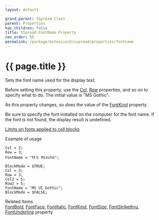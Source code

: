 ```yaml
---
layout: default

grand_parent: SSpread Class
parent: Properties
has_children: false
title: SSpread.FontName Property
nav_order: 55
permalink: /package/extension5/sspread/properties/fontname
---
```

# {{ page.title }}

Sets the font name used for the display text.

Before setting this property, use the <a href="/package/extension5/sspread/properties/col">Col</a>, <a href="/package/extension5/sspread/properties/row">Row</a> properties, and so on to specify what to do. The initial value is "MS Gothic".

As this property changes, so does the value of the <a href="/package/extension5/sspread/properties/fontkind">FontKind</a> property.

Be sure to specify the font installed on the computer for the font name. If the font is not found, the display result is undefined.


<a href="/package/extension5/sspread/#limits-on-fonts-applied-to-cell-blocks-">Limits on fonts applied to cell blocks</a>


Example of usage<br>
```
Col = 2;
Row = 3;
FontName = "ＭＳ Mincho";
 
BlockMode = $TRUE;
Col = 3;
Row = 3;
Col2 = 5;
Row2 = 5;
FontName = "MS UI Gothic";
BlockMode = $FALSE;
```

Related Items<br>
<a href="/package/extension5/sspread/properties/fontbold">FontBold</a>, <a href="/package/extension5/sspread/properties/fontface">FontFace</a>, <a href="/package/extension5/sspread/properties/fontkitalic">FontItalic</a>, <a href="/package/extension5/sspread/properties/fontkind">FontKind</a>, <a href="/package/extension5/sspread/properties/fontsize">FontSize</a>, <a href="/package/extension5/sspread/properties/fontstrikethru">FontStrikethru</a>, <a href="/package/extension5/sspread/properties/fontunderline">FontUnderline</a> property